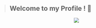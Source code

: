>## Welcome to my Profile ! 👀

<p align="center">
    <img src = "https://i.pinimg.com/564x/0c/8c/17/0c8c179fbb724c31cf0094991d748782.jpg">
</p>
